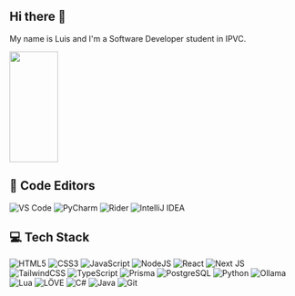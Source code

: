 ## Hi there 👋
My name is Luis and I'm a Software Developer student in IPVC.

<img width="41%" height="195px" src="https://github-readme-stats.vercel.app/api/top-langs/?username=luis-afonso136&layout=compact&hide_border=true&theme=transparent&bg_color=0d1117" />

## 🧠 Code Editors
![VS Code](https://img.shields.io/badge/VS%20Code-%23007ACC.svg?style=for-the-badge&logo=visual-studio-code&logoColor=white) ![PyCharm](https://img.shields.io/badge/PyCharm-%2300C853.svg?style=for-the-badge&logo=pycharm&logoColor=white) ![Rider](https://img.shields.io/badge/Rider-%23C72C48.svg?style=for-the-badge&logo=rider&logoColor=white) ![IntelliJ IDEA](https://img.shields.io/badge/IntelliJ%20IDEA-%230071C5.svg?style=for-the-badge&logo=intellij-idea&logoColor=white)

## 💻 Tech Stack
![HTML5](https://img.shields.io/badge/html5-%23E34F26.svg?style=for-the-badge&logo=html5&logoColor=white) ![CSS3](https://img.shields.io/badge/css3-%231572B6.svg?style=for-the-badge&logo=css3&logoColor=white) ![JavaScript](https://img.shields.io/badge/javascript-%23323330.svg?style=for-the-badge&logo=javascript&logoColor=%23F7DF1E) ![NodeJS](https://img.shields.io/badge/node.js-6DA55F?style=for-the-badge&logo=node.js&logoColor=white) ![React](https://img.shields.io/badge/react-%2320232a.svg?style=for-the-badge&logo=react&logoColor=%2361DAFB) ![Next JS](https://img.shields.io/badge/Next-black?style=for-the-badge&logo=next.js&logoColor=white) ![TailwindCSS](https://img.shields.io/badge/tailwindcss-%2338B2AC.svg?style=for-the-badge&logo=tailwind-css&logoColor=white) ![TypeScript](https://img.shields.io/badge/typescript-%23007ACC.svg?style=for-the-badge&logo=typescript&logoColor=white) ![Prisma](https://img.shields.io/badge/prisma-%232D3748.svg?style=for-the-badge&logo=prisma&logoColor=white) ![PostgreSQL](https://img.shields.io/badge/postgresql-%23336791.svg?style=for-the-badge&logo=postgresql&logoColor=white) ![Python](https://img.shields.io/badge/python-%2314354C.svg?style=for-the-badge&logo=python&logoColor=white) ![Ollama](https://img.shields.io/badge/ollama-%23000000.svg?style=for-the-badge&logoColor=white) ![Lua](https://img.shields.io/badge/lua-%232C2D72.svg?style=for-the-badge&logo=lua&logoColor=white) ![LÖVE](https://img.shields.io/badge/love2d-%23FF69B4.svg?style=for-the-badge&logo=love&logoColor=white) ![C#](https://img.shields.io/badge/c%23-%23239120.svg?style=for-the-badge&logo=csharp&logoColor=white) ![Java](https://img.shields.io/badge/Java-%23f89820.svg?style=for-the-badge&logo=java&logoColor=white) ![Git](https://img.shields.io/badge/git-%23F05033.svg?style=for-the-badge&logo=git&logoColor=white)



 

